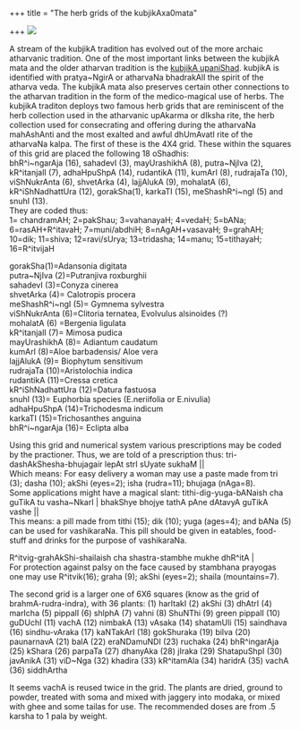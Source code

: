 +++
title = "The herb grids of the kubjikAxa0mata"

+++
[![](https://i2.wp.com/photos1.blogger.com/hello/133/1300/400/oShadhi_grid.jpg)](http://photos1.blogger.com/hello/133/1300/640/oShadhi_grid.jpg)

A stream of the kubjikA tradition has evolved out of the more archaic
atharvanic tradition. One of the most important links between the
kubjikA mata and the older atharvan tradition is the [kubjikA
upaniShad](https://manasataramgini.wordpress.com/2005/04/23/the-tantric-manual-of-the-atharvan-angiras/ "The tantric manual of the atharvan-a~Ngiras").
kubjikA is identified with pratya\~NgirA or atharvaNa bhadrakAlI the
spirit of the atharva veda. The kubjikA mata also preserves certain
other connections to the atharvan tradition in the form of the
medico-magical use of herbs. The kubjikA traditon deploys two famous
herb grids that are reminiscent of the herb collection used in the
atharvanic upAkarma or dIksha rite, the herb collection used for
consecrating and offering during the atharvaNa mahAshAnti and the most
exalted and awful dhUmAvatI rite of the atharvaNa kalpa. The first of
these is the 4X4 grid. These within the squares of this grid are placed
the following 18 oShadhis:  
bhR^i\~ngarAja (16), sahadevI (3), mayUrashikhA (8), putra\~NjIva (2),
kR^itanjalI (7), adhaHpuShpA (14), rudantikA (11), kumArI (8), rudrajaTa
(10), viShNukrAnta (6), shvetArka (4), lajjAlukA (9), mohalatA (6),
kR^iShNadhattUra (12), gorakSha(1), karkaTI (15), meShashR^i\~ngI (5)
and snuhI (13).  
They are coded thus:  
1= chandramAH; 2=pakShau; 3=vahanayaH; 4=vedaH; 5=bANa;
6=rasAH+R^itavaH; 7=muni/abdhiH; 8=nAgAH+vasavaH; 9=grahAH; 10=dik;
11=shiva; 12=ravi/sUrya; 13=tridasha; 14=manu; 15=tithayaH; 16=R^itvijaH

gorakSha(1)=Adansonia digitata  
putra\~NjIva (2)=Putranjiva roxburghii  
sahadevI (3)=Conyza cinerea  
shvetArka (4)= Calotropis procera  
meShashR^i\~ngI (5)= Gymnema sylvestra  
viShNukrAnta (6)=Clitoria ternatea, Evolvulus alsinoides (?)  
mohalatA (6) =Bergenia ligulata  
kR^itanjalI (7)= Mimosa pudica  
mayUrashikhA (8)= Adiantum caudatum  
kumArI (8)=Aloe barbadensis/ Aloe vera  
lajjAlukA (9)= Biophytum sensitivum  
rudrajaTa (10)=Aristolochia indica  
rudantikA (11)=Cressa cretica  
kR^iShNadhattUra (12)=Datura fastuosa  
snuhI (13)= Euphorbia species (E.neriifolia or E.nivulia)  
adhaHpuShpA (14)=Trichodesma indicum  
karkaTI (15)=Trichosanthes anguina  
bhR^i\~ngarAja (16)= Eclipta alba  
  
Using this grid and numerical system various prescriptions may be coded
by the practioner. Thus, we are told of a prescription thus:
tri-dashAkShesha-bhujagair lepAt strI sUyate sukhaM ||  
Which means: For easy delivery a woman may use a paste made from tri
(3); dasha (10); akShi (eyes=2); isha (rudra=11); bhujaga (nAga=8).  
Some applications might have a magical slant: tithi-dig-yuga-bANaish cha
guTikA tu vasha\~NkarI | bhakShye bhojye tathA pAne dAtavyA guTikA vashe
||  
This means: a pill made from tithi (15); dik (10); yuga (ages=4); and
bANa (5) can be used for vashikaraNa. This pill should be given in
eatables, food-stuff and drinks for the purpose of vashikaraNa.

R^itvig-grahAkShi-shailaish cha shastra-stambhe mukhe dhR^itA |  
For protection against palsy on the face caused by stambhana prayogas
one may use R^itvik(16); graha (9); akShi (eyes=2); shaila
(mountains=7).

The second grid is a larger one of 6X6 squares (know as the grid of
brahmA-rudra-indra), with 36 plants: (1) harItakI (2) akShi (3) dhAtrI
(4) marIcha (5) pippalI (6) shlphA (7) vahni (8) ShuNThi (9) green
pippalI (10) guDUchI (11) vachA (12) nimbakA (13) vAsaka (14) shatamUli
(15) saindhava (16) sindhu-vAraka (17) kaNTakArI (18) gokShuraka (19)
bilva (20) paunarnavA (21) balA (22) eraNDamuNDI (23) ruchaka (24)
bhR^ingarAja (25) kShara (26) parpaTa (27) dhanyAka (28) jIraka (29)
ShatapuShpI (30) javAnikA (31) viD\~Nga (32) khadira (33) kR^itamAla
(34) haridrA (35) vachA (36) siddhArtha

It seems vachA is reused twice in the grid. The plants are dried, ground
to powder, treated with soma and mixed with jaggery into modaka, or
mixed with ghee and some tailas for use. The recommended doses are from
.5 karsha to 1 pala by weight.
